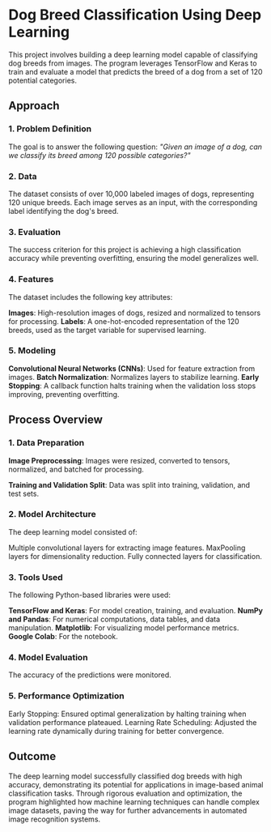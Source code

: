 # Dog Breed Classification Using Deep Learning
This project involves building a deep learning model capable of classifying dog breeds from images. The program leverages TensorFlow and Keras to train and evaluate a model that predicts the breed of a dog from a set of 120 potential categories.

## Approach

### 1. Problem Definition
The goal is to answer the following question:
*"Given an image of a dog, can we classify its breed among 120 possible categories?"*

### 2. Data
The dataset consists of over 10,000 labeled images of dogs, representing 120 unique breeds. Each image serves as an input, with the corresponding label identifying the dog's breed.

### 3. Evaluation
The success criterion for this project is achieving a high classification accuracy while preventing overfitting, ensuring the model generalizes well.

### 4. Features
The dataset includes the following key attributes:

**Images**: High-resolution images of dogs, resized and normalized to tensors for processing.
**Labels**: A one-hot-encoded representation of the 120 breeds, used as the target variable for supervised learning.

### 5. Modeling
**Convolutional Neural Networks (CNNs)**: Used for feature extraction from images.
**Batch Normalization**: Normalizes layers to stabilize learning.
**Early Stopping**: A callback function halts training when the validation loss stops improving, preventing overfitting.

## Process Overview

### 1. Data Preparation
**Image Preprocessing**:
Images were resized, converted to tensors, normalized, and batched for processing.

**Training and Validation Split**:
Data was split into training, validation, and test sets.

### 2. Model Architecture
The deep learning model consisted of:

Multiple convolutional layers for extracting image features.
MaxPooling layers for dimensionality reduction.
Fully connected layers for classification.

### 3. Tools Used
The following Python-based libraries were used:

**TensorFlow and Keras**: For model creation, training, and evaluation.
**NumPy and Pandas**: For numerical computations, data tables, and data manipulation.
**Matplotlib**: For visualizing model performance metrics.
**Google Colab**: For the notebook.

### 4. Model Evaluation
The accuracy of the predictions were monitored.

### 5. Performance Optimization

Early Stopping: Ensured optimal generalization by halting training when validation performance plateaued.
Learning Rate Scheduling: Adjusted the learning rate dynamically during training for better convergence.

## Outcome
The deep learning model successfully classified dog breeds with high accuracy, demonstrating its potential for applications in image-based animal classification tasks. Through rigorous evaluation and optimization, the program highlighted how machine learning techniques can handle complex image datasets, paving the way for further advancements in automated image recognition systems.
